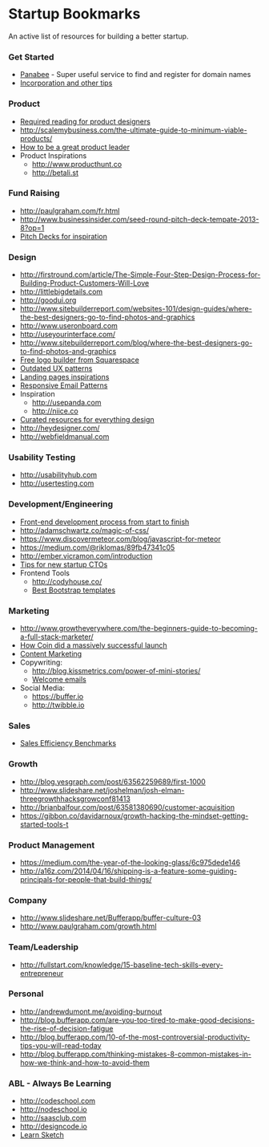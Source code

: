 # Startup Bookmarks

An active list of resources for building a better startup.

### Get Started
* [Panabee](http://www.panabee.com) - Super useful service to find and register for domain names
* [Incorporation and other tips](http://startuplawyer.com/incorporation/if-i-launched-a-startup-in-2014)

### Product
* [Required reading for product designers ](http://www.robertlenne.com/requiredreading)
* http://scalemybusiness.com/the-ultimate-guide-to-minimum-viable-products/
* [How to be a great product leader](http://www.slideshare.net/adamnash/be-a-great-product-leader-airbnb-2013)
* Product Inspirations
  * http://www.producthunt.co
  * http://betali.st

### Fund Raising
* http://paulgraham.com/fr.html
* http://www.businessinsider.com/seed-round-pitch-deck-tempate-2013-8?op=1
* [Pitch Decks for inspiration](http://www.businessinsider.com.au/contently-pitch-deck-2014-1)

### Design
* http://firstround.com/article/The-Simple-Four-Step-Design-Process-for-Building-Product-Customers-Will-Love
* http://littlebigdetails.com
* http://goodui.org
* http://www.sitebuilderreport.com/websites-101/design-guides/where-the-best-designers-go-to-find-photos-and-graphics
* http://www.useronboard.com
* http://useyourinterface.com/
* http://www.sitebuilderreport.com/blog/where-the-best-designers-go-to-find-photos-and-graphics
* [Free logo builder from Squarespace](http://www.squarespace.com/logo)
* [Outdated UX patterns](http://sideproject.io/outdated-ux-patterns/)
* [Landing pages inspirations](http://land-book.com)
* [Responsive Email Patterns](http://responsiveemailpatterns.com)
* Inspiration
  * http://usepanda.com
  * http://niice.co
* [Curated resources for everything design](http://oozled.com)
* http://heydesigner.com/
* http://webfieldmanual.com


### Usability Testing
* http://usabilityhub.com
* http://usertesting.com

### Development/Engineering
* [Front-end development process from start to finish](http://vincentp.me/blog/my-front-end-development-process-start-to-finish/)
* http://adamschwartz.co/magic-of-css/
* https://www.discovermeteor.com/blog/javascript-for-meteor
* https://medium.com/@riklomas/89fb47341c05
* http://ember.vicramon.com/introduction
* [Tips for new startup CTOs](http://jesseatkinson.org/writing/2014/4/26/tips-for-new-start-up-ctos)
* Frontend Tools
  * http://codyhouse.co/
  * [Best Bootstrap templates](http://www.blacktie.co)

### Marketing
* http://www.growtheverywhere.com/the-beginners-guide-to-becoming-a-full-stack-marketer/
* [How Coin did a massively successful launch](http://danielodio.com/dissecting-coins-massively-successful-product-launch)
* [Content Marketing](http://www.slideshare.net/randfish/why-content-marketing-fails)
* Copywriting:
  * http://blog.kissmetrics.com/power-of-mini-stories/
  * [Welcome emails](http://grasshopper.com/blog/how-to-craft-the-perfect-welcome-email-plus-templates/)
* Social Media:
  * https://buffer.io
  * http://twibble.io

### Sales
* [Sales Efficiency Benchmarks](http://tomtunguz.com/magic-numbers)

### Growth
* http://blog.yesgraph.com/post/63562259689/first-1000
* http://www.slideshare.net/joshelman/josh-elman-threegrowthhacksgrowconf81413
* http://brianbalfour.com/post/63581380690/customer-acquisition
* https://gibbon.co/davidarnoux/growth-hacking-the-mindset-getting-started-tools-t

### Product Management
* https://medium.com/the-year-of-the-looking-glass/6c975dede146
* http://a16z.com/2014/04/16/shipping-is-a-feature-some-guiding-principals-for-people-that-build-things/

### Company
* http://www.slideshare.net/Bufferapp/buffer-culture-03
* http://www.paulgraham.com/growth.html

### Team/Leadership
* http://fullstart.com/knowledge/15-baseline-tech-skills-every-entrepreneur

### Personal
* http://andrewdumont.me/avoiding-burnout
* http://blog.bufferapp.com/are-you-too-tired-to-make-good-decisions-the-rise-of-decision-fatigue
* http://blog.bufferapp.com/10-of-the-most-controversial-productivity-tips-you-will-read-today
* http://blog.bufferapp.com/thinking-mistakes-8-common-mistakes-in-how-we-think-and-how-to-avoid-them

### ABL - Always Be Learning
* http://codeschool.com
* http://nodeschool.io
* http://saasclub.com
* http://designcode.io
* [Learn Sketch](http://heydesigner.com/sketchapp)

